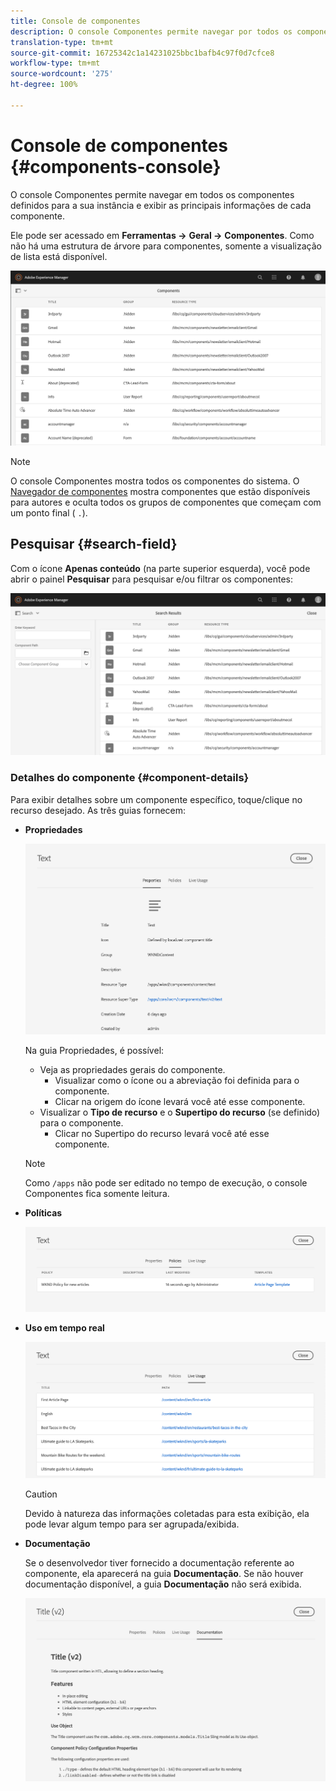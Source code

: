 ```yaml
---
title: Console de componentes
description: O console Componentes permite navegar por todos os componentes definidos para a instância
translation-type: tm+mt
source-git-commit: 16725342c1a14231025bbc1bafb4c97f0d7cfce8
workflow-type: tm+mt
source-wordcount: '275'
ht-degree: 100%

---
```



# Console de componentes {#components-console}

O console Componentes permite navegar em todos os componentes definidos para a sua instância e exibir as principais informações de cada componente.

Ele pode ser acessado em **Ferramentas ->** **Geral ->** **Componentes**. Como não há uma estrutura de árvore para componentes, somente a visualização de lista está disponível.

![O console Componentes](/help/sites-cloud/authoring/assets/components-console.png)

>[!NOTE]
>
>O console Componentes mostra todos os componentes do sistema. O [Navegador de componentes](/help/sites-cloud/authoring/fundamentals/environment-tools.md#components-browser) mostra componentes que estão disponíveis para autores e oculta todos os grupos de componentes que começam com um ponto final ( `.`).

## Pesquisar {#search-field}

Com o ícone **Apenas conteúdo** (na parte superior esquerda), você pode abrir o painel **Pesquisar** para pesquisar e/ou filtrar os componentes: 

![Pesquisa no console Componentes](/help/sites-cloud/authoring/assets/components-console-search.png)

### Detalhes do componente {#component-details}

Para exibir detalhes sobre um componente específico, toque/clique no recurso desejado. As três guias fornecem:

* **Propriedades**

   ![Propriedades do console Componentes](/help/sites-cloud/authoring/assets/components-console-properties.png)

   Na guia Propriedades, é possível:

   * Veja as propriedades gerais do componente.
      * Visualizar como o ícone ou a abreviação foi definida para o componente. <!-- View how the [icon or abbreviation has been defined](/help/sites-developing/components-basics.md#component-icon-in-touch-ui) for the component.-->
      * Clicar na origem do ícone levará você até esse componente.
   * Visualizar o **Tipo de recurso** e o **Supertipo do recurso** (se definido) para o componente.
      * Clicar no Supertipo do recurso levará você até esse componente.

   >[!NOTE]
   >
   >Como `/apps` não pode ser editado no tempo de execução, o console Componentes fica somente leitura.

* **Políticas**

   ![Políticas do console Componentes](/help/sites-cloud/authoring/assets/components-console-policies.png)

* **Uso em tempo real**

   ![Uso em tempo real de componentes](/help/sites-cloud/authoring/assets/components-console-live-usage.png)

   >[!CAUTION]
   >
   >Devido à natureza das informações coletadas para esta exibição, ela pode levar algum tempo para ser agrupada/exibida. 

* **Documentação**

   Se o desenvolvedor tiver fornecido a documentação referente ao componente, ela aparecerá na guia **Documentação**. Se não houver documentação disponível, a guia **Documentação** não será exibida. <!-- If the developer has provided [documentation for the component](/help/sites-developing/developing-components.md#documenting-your-component), it will appear on the **Documentation** tab. If there is no documentation available, the **Documentation** tab will not be shown.-->

   ![Documentação do componente](/help/sites-cloud/authoring/assets/components-console-documentation.png)
